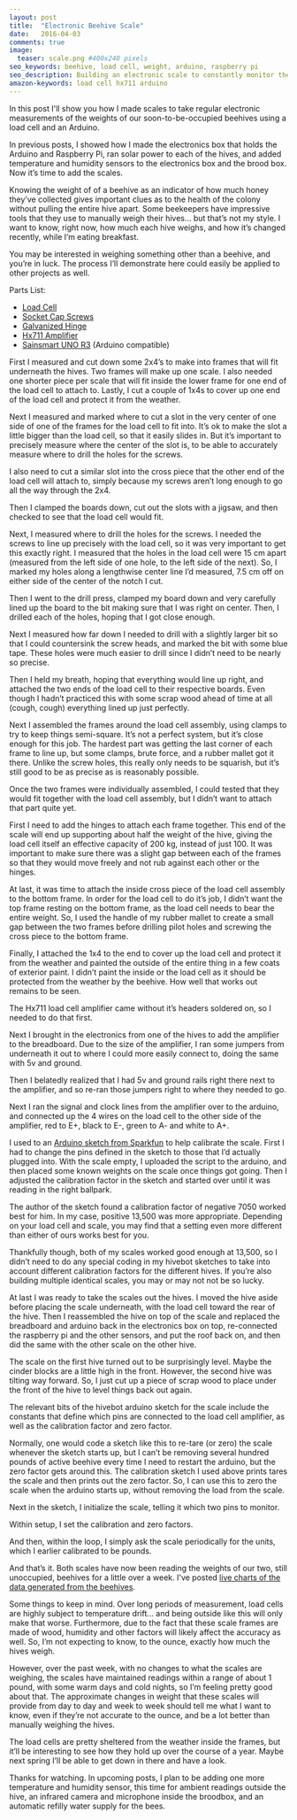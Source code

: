 ```yaml
---
layout: post
title:  "Electronic Beehive Scale"
date:   2016-04-03
comments: true
image:
  teaser: scale.png #400x240 pixels
seo_keywords: beehive, load cell, weight, arduino, raspberry pi
seo_description: Building an electronic scale to constantly monitor the weight of a beehive. 
amazon-keywords: load cell hx711 arduino
---
```


 In this post I'll show you how I made scales to take regular electronic
 measurements of the weights of our soon-to-be-occupied beehives using a load
 cell and an Arduino.

In previous posts, I showed how I made the electronics box that holds the
Arduino and Raspberry Pi, ran solar power to each of the hives, and added
temperature and humidity sensors to the electronics box and the brood box. Now
it’s time to add the scales.

Knowing the weight of of a beehive as an indicator of how much honey they’ve
collected gives important clues as to the health of the colony without pulling
the entire hive apart. Some beekeepers have impressive tools that they use to
manually weigh their hives… but that’s not my style.  I want to know, right
now, how much each hive weighs, and how it’s changed recently, while I’m
eating breakfast.

You may be interested in weighing something other than a beehive, and you’re
in luck. The process I’ll demonstrate here could easily be applied to other
projects as well.

Parts List:

* [Load Cell](http://amzn.to/1V2ViQ3)
* [Socket Cap Screws](http://amzn.to/239a21e)
* [Galvanized Hinge](http://amzn.to/239a752)
* [Hx711 Amplifier](http://amzn.to/239afl7)
* [Sainsmart UNO R3](http://amzn.to/1RUTh2c) (Arduino compatible)

First I measured and cut down some 2x4’s to make into frames that will fit
underneath the hives.  Two frames will make up one scale.  I also needed one
shorter piece per scale that will fit inside the lower frame for one end of
the load cell to attach to.  Lastly, I cut a couple of 1x4s to cover up one
end of the load cell and protect it from the weather. 

Next I measured and marked where to cut a slot in the very center of one side
of one of the frames for the load cell to fit into.  It’s ok to make the slot
a little bigger than the load cell, so that it easily slides in. But it’s
important to precisely measure where the center of the slot is, to be able to
accurately measure where to drill the holes for the screws.

I also need to cut a similar slot into the cross piece that the other end of
the load cell will attach to, simply because my screws aren’t long enough to
go all the way through the 2x4.

Then I clamped the boards down, cut out the slots with a jigsaw, and then
checked to see that the load cell would fit.

Next, I measured where to drill the holes for the screws. I needed the screws
to line up precisely with the load cell, so it was very important to get this
exactly right. I measured that the holes in the load cell were 15 cm apart
(measured from the left side of one hole, to the left side of the next). So, I
marked my holes along a lengthwise center line I’d measured, 7.5 cm off on
either side of the center of the notch I cut.

Then I went to the drill press, clamped my board down and very carefully lined
up the board to the bit making sure that I was right on center.  Then, I
drilled each of the holes, hoping that I got close enough.

Next I measured how far down I needed to drill with a slightly larger bit so
that I could countersink the screw heads, and marked the bit with some blue
tape. These holes were much easier to drill since I didn’t need to be nearly
so precise.

Then I held my breath, hoping that everything would line up right, and
attached the two ends of the load cell to their respective boards.  Even
though I hadn’t practiced this with some scrap wood ahead of time at all
(cough, cough) everything lined up just perfectly.

Next I assembled the frames around the load cell assembly, using clamps to try
to keep things semi-square.  It’s not a perfect system, but it’s close enough
for this job. The hardest part was getting the last corner of each frame to
line up, but some clamps, brute force, and a rubber mallet got it there. Unlike
the screw holes, this really only needs to be squarish, but it’s still good to
be as precise as is reasonably possible.

Once the two frames were individually assembled, I could tested that they
would fit together with the load cell assembly, but I didn’t want to attach
that part quite yet.

First I need to add the hinges to attach each frame together.  This end of the
scale will end up supporting about half the weight of the hive, giving the load
cell itself an effective capacity of 200 kg, instead of just 100.  It was
important to make sure there was a slight gap between each of the frames so
that they would move freely and not rub against each other or the hinges.

At last, it was time to attach the inside cross piece of the load cell assembly
to the bottom frame. In order for the load cell to do it’s job, I didn’t want
the top frame resting on the bottom frame, as the load cell needs to bear the
entire weight. So, I used the handle of my rubber mallet to create a small gap
between the two frames before drilling pilot holes and screwing the cross
piece to the bottom frame.

Finally, I attached the 1x4 to the end to cover up the load cell and protect it
from the weather and painted the outside of the entire thing in a few coats of
exterior paint.  I didn’t paint the inside or the load cell as it should be
protected from the weather by the beehive.  How well that works out remains to
be seen.

The Hx711 load cell amplifier came without it’s headers soldered on, so I
needed to do that first.

Next I brought in the electronics from one of the hives to add the amplifier to
the breadboard.  Due to the size of the amplifier, I ran some jumpers from
underneath it out to where I could more easily connect to, doing the same with
5v and ground.

Then I belatedly realized that I had 5v and ground rails right there next to
the amplifier, and so re-ran those jumpers right to where they needed to go.

Next I ran the signal and clock lines from the amplifier over to the arduino,
and connected up the 4 wires on the load cell to the other side of the
amplifier, red to E+, black to E-, green to A- and white to A+.

I used to an [Arduino sketch from Sparkfun](https://github.com/sparkfun/HX711-Load-Cell-Amplifier/blob/master/firmware/SparkFun_HX711_Calibration/SparkFun_HX711_Calibration.ino)
to help calibrate the scale. First I had to change the pins defined in the
sketch to those that I’d actually plugged into.  With the scale empty, I
uploaded the script to the arduino, and then placed some known weights on the
scale once things got going. Then I adjusted the calibration factor in the
sketch and started over until it was reading in the right ballpark.  

The author of the sketch found a calibration factor of negative 7050 worked
best for him.  In my case, positive 13,500 was more appropriate.  Depending on
your load cell and scale, you may find that a setting even more different than
either of ours works best for you.

Thankfully though, both of my scales worked good enough at 13,500, so I didn’t
need to do any special coding in my hivebot sketches to take into account
different calibration factors for the different hives.  If you’re also building
multiple identical scales, you may or may not not be so lucky.

At last I was ready to take the scales out the hives. I moved the hive aside
before placing the scale underneath, with the load cell toward the rear of the
hive. Then I reassembled the hive on top of the scale and replaced the
breadboard and arduino back in the electronics box on top, re-connected the
raspberry pi and the other sensors, and put the roof back on, and then did the
same with the other scale on the other hive.

The scale on the first hive turned out to be surprisingly level.  Maybe the
cinder blocks are a little high in the front.  However, the second hive was
tilting way forward. So, I just cut up a piece of scrap wood to place under
the front of the hive to level things back out again.

The relevant bits of the hivebot arduino sketch for the scale include the
constants that define which pins are connected to the load cell amplifier, as
well as the calibration factor and zero factor.

Normally, one would code a sketch like this to re-tare (or zero) the scale
whenever the sketch starts up, but I can’t be removing several hundred pounds
of active beehive every time I need to restart the arduino, but the zero factor
gets around this.  The calibration sketch I used above prints tares the scale
and then prints out the zero factor. So, I can use this to zero the scale when
the arduino starts up, without removing the load from the scale.

Next in the sketch, I initialize the scale, telling it which two pins to
monitor.

Within setup, I set the calibration and zero factors.

And then, within the loop, I simply ask the scale periodically for the units,
which I earlier calibrated to be pounds.

And that’s it.  Both scales have now been reading the weights of our two, still
unoccupied, beehives for a little over a week. I've posted [live charts of the
data generated from the beehives](/hivebot). 

Some things to keep in mind.  Over long periods of measurement, load cells are
highly subject to temperature drift… and being outside like this will only make
that worse. Furthermore, due to the fact that these scale frames are made of
wood, humidity and other factors will likely affect the accuracy as well.  So,
I’m not expecting to know, to the ounce, exactly how much the hives weigh.

However, over the past week, with no changes to what the scales are weighing,
the scales have maintained readings within a range of about 1 pound, with some
warm days and cold nights, so I’m feeling pretty good about that. The
approximate changes in weight that these scales will provide from day to day
and week to week should tell me what I want to know, even if they’re not
accurate to the ounce, and be a lot better than manually weighing the hives.

The load cells are pretty sheltered from the weather inside the frames, but
it’ll be interesting to see how they hold up over the course of a year. Maybe
next spring I’ll be able to get down in there and have a look.

Thanks for watching.  In upcoming posts, I plan to be adding one more
temperature and humidity sensor, this time for ambient readings outside the
hive, an infrared camera and microphone inside the broodbox, and an automatic
refilly water supply for the bees.
